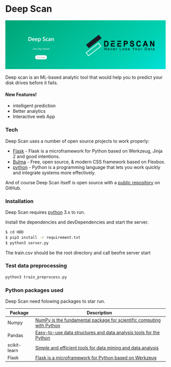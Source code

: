 # Deep Scan

<img src="https://github.com/nikhilpsathyanathan/HDD/blob/master/screenshots/home.png" width="100%" height="50%">

Deep scan is an ML-based analytic tool that would help you to predict your disk drives before it fails.

#### New Features!
  - intelligent prediction
  - Better analytics 
  - Interactive web App


### Tech 

Deep Scan uses a number of open source projects to work properly:

* [Flask] - Flask is a microframework for Python based on Werkzeug, Jinja 2 and good intentions.
* [Bulma] - Free, open source, & modern CSS framework based on Flexbox.
* [python] - Python is a programming language that lets you work quickly
and integrate systems more effectively.

And of course Deep Scan itself is open source with a [public repository][dill]
 on GitHub.

### Installation

Deep Scan requires [python] 3.x to run.

Install the dependencies and devDependencies and start the server.

```sh
$ cd HDD
$ pip3 install -r requirement.txt
$ python3 server.py
```

The train.csv should be the root directory and call beofre server start

### Test data preprocessing

```sh
python3 train_preprocess.py 
```

### Python packages used
Deep Scan need folowing packages to star run.

| Package | Description |
| ------ | ------ |
| Numpy | [NumPy is the fundamental package for scientific computing with Python][pk1] |
| Pandas | [Easy-to-use data structures and data analysis tools for the Python][pk2] |
| scikit-learn | [Simple and efficient tools for data mining and data analysis][pk3] |
| Flask | [Flask is a microframework for Python based on Werkzeug][pk4] |




   [dill]: <git@github.com:nikhilpsathyanathan>
   [git-repo-url]: <git@github.com:nikhilpsathyanathan/HDD.git>
   [bulma]: <https://bulma.io/>
   [Flask]: <http://flask.pocoo.org/>
   [python]: <https://www.python.org/>

   [Pk1]: <http://www.numpy.org>
   [pk2]: <https://pandas.pydata.org/>
   [pk3]: <https://scikit-learn.org/stable/>
   [pk4]: <http://flask.pocoo.org/>
